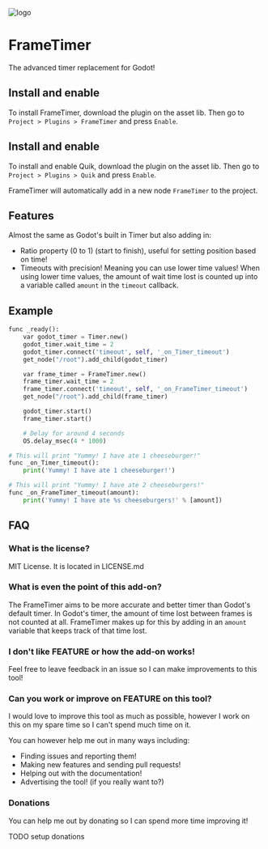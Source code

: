![logo](./addons/frame_timer/assets/frame_timer_logo_asset_lib.png)

# FrameTimer
The advanced timer replacement for Godot!

## Install and enable
To install FrameTimer, download the plugin on the asset lib.
Then go to ``Project > Plugins > FrameTimer`` and press ``Enable``.

## Install and enable
To install and enable Quik, download the plugin on the asset lib.
Then go to ``Project > Plugins > Quik`` and press ``Enable``.

FrameTimer will automatically add in a new node ``FrameTimer`` to the project.

## Features
Almost the same as Godot's built in Timer but also adding in:
* Ratio property (0 to 1) (start to finish), useful for setting position based on time!
* Timeouts with precision! Meaning you can use lower time values! When using lower time values, the amount
of wait time lost is counted up into a variable called ``amount`` in the ``timeout`` callback.

## Example
```py
func _ready():
	var godot_timer = Timer.new()
	godot_timer.wait_time = 2
	godot_timer.connect('timeout', self, '_on_Timer_timeout')
	get_node("/root").add_child(godot_timer)

	var frame_timer = FrameTimer.new()
	frame_timer.wait_time = 2
	frame_timer.connect('timeout', self, '_on_FrameTimer_timeout')
	get_node("/root").add_child(frame_timer)

	godot_timer.start()
	frame_timer.start()

	# Delay for around 4 seconds
	OS.delay_msec(4 * 1000)

# This will print "Yummy! I have ate 1 cheeseburger!"
func _on_Timer_timeout():
	print('Yummy! I have ate 1 cheeseburger!')

# This will print "Yummy! I have ate 2 cheeseburgers!"
func _on_FrameTimer_timeout(amount):
	print('Yummy! I have ate %s cheeseburgers!' % [amount])
```

## FAQ
### What is the license?
MIT License. It is located in LICENSE.md

### What is even the point of this add-on?
The FrameTimer aims to be more accurate and better timer than Godot's default timer.
In Godot's timer, the amount of time lost between frames is not counted at all.
FrameTimer makes up for this by adding in an ``amount`` variable that keeps track of that time lost.

### I don't like FEATURE or how the add-on works!
Feel free to leave feedback in an issue so I can make improvements to this tool!

### Can you work or improve on FEATURE on this tool?
I would love to improve this tool as much as possible, however I work on this on my spare time so I can't spend much time on it.

You can however help me out in many ways including:
* Finding issues and reporting them!
* Making new features and sending pull requests!
* Helping out with the documentation!
* Advertising the tool! (if you really want to?)

### Donations
You can help me out by donating so I can spend more time improving it!

TODO setup donations